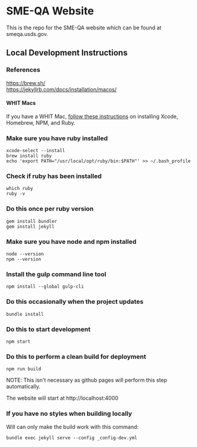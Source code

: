 # SME-QA Website
This is the repo for the SME-QA website which can be found at smeqa.usds.gov.

## Local Development Instructions

### References
https://brew.sh/  
https://jekyllrb.com/docs/installation/macos/

#### WHIT Macs
If you have a WHIT Mac, [follow these instructions](https://tools.usds.gov/handbook/how-to/whit-mac.md) on installing Xcode, Homebrew, NPM, and Ruby.

### Make sure you have ruby installed
```
xcode-select --install
brew install ruby
echo 'export PATH="/usr/local/opt/ruby/bin:$PATH"' >> ~/.bash_profile
```

### Check if ruby has been installed
```
which ruby
ruby -v
````

### Do this once per ruby version
```
gem install bundler
gem install jekyll
```

### Make sure you have node and npm installed
```
node --version
npm --version
```

### Install the gulp command line tool
```
npm install --global gulp-cli
```

### Do this occasionally when the project updates
```
bundle install
```

### Do this to start development
```
npm start
```

### Do this to perform a clean build for deployment
```
npm run build
```
NOTE: This isn't necessary as github pages will perform this step automatically.

The website will start at http://localhost:4000

### If you have no styles when building locally
Will can only make the build work with this command:
```
bundle exec jekyll serve --config _config-dev.yml
```
